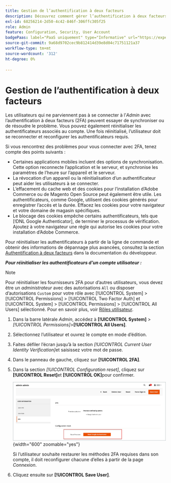 ```yaml
---
title: Gestion de l’authentification à deux facteurs
description: Découvrez comment gérer l’authentification à deux facteurs et réinitialiser les authentificateurs pour les utilisateurs administrateurs.
exl-id: 68256214-2d50-4c42-846f-306ffc305f25
role: Admin
feature: Configuration, Security, User Account
badgePaas: label="PaaS uniquement" type="Informative" url="https://experienceleague.adobe.com/en/docs/commerce/user-guides/product-solutions" tooltip="S’applique uniquement aux projets Adobe Commerce on Cloud (infrastructure PaaS gérée par Adobe) et aux projets On-premise."
source-git-commit: 9a68d9702cec9b812414d39e8d04c71751121a37
workflow-type: tm+mt
source-wordcount: '312'
ht-degree: 0%

---
```


# Gestion de l’authentification à deux facteurs

Les utilisateurs qui ne parviennent pas à se connecter à l’_Admin_ avec l’authentification à deux facteurs (2FA) peuvent essayer de synchroniser ou de résoudre le problème. Vous pouvez également réinitialiser les authentificateurs associés au compte. Une fois réinitialisé, l’utilisateur doit se reconnecter et reconfigurer les authentificateurs requis.

Si vous rencontrez des problèmes pour vous connecter avec 2FA, tenez compte des points suivants :

- Certaines applications mobiles incluent des options de synchronisation. Cette option reconnecte l’application et le serveur, et synchronise les paramètres de l’heure sur l’appareil et le serveur.
- La révocation d’un appareil ou la réinitialisation d’un authentificateur peut aider les utilisateurs à se connecter.
- L’effacement du cache web et des cookies pour l’installation d’Adobe Commerce ou de Magento Open Source peut également être utile. Les authentificateurs, comme Google, utilisent des cookies générés pour enregistrer l’accès et la durée. Effacez les cookies pour votre navigateur et votre domaine de magasin spécifiques.
- Le blocage des cookies empêche certains authentificateurs, tels que [!DNL Google Authenticator], de terminer le processus de vérification. Ajoutez à votre navigateur une règle qui autorise les cookies pour votre installation d’Adobe Commerce.

Pour réinitialiser les authentificateurs à partir de la ligne de commande et obtenir des informations de dépannage plus avancées, consultez la section [Authentification à deux facteurs](https://developer.adobe.com/commerce/testing/functional-testing-framework/two-factor-authentication/) dans la documentation du développeur.

**_Pour réinitialiser les authentificateurs d’un compte utilisateur :_**

>[!NOTE]
>
>Pour réinitialiser les fournisseurs 2FA pour d’autres utilisateurs, vous devez être un _administrateur_ avec des autorisations `All` ou disposer d’autorisations `Custom` pour votre rôle avec [!UICONTROL System] > [!UICONTROL Permissions] > [!UICONTROL Two Factor Auth] et [!UICONTROL System] > [!UICONTROL Permissions] > [!UICONTROL All Users] sélectionné. Pour en savoir plus, voir [Rôles utilisateur](permissions-user-roles.md).

1. Dans la barre latérale _Admin_, accédez à **[!UICONTROL System]** > _[!UICONTROL Permissions]_>**[!UICONTROL All Users]**.

1. Sélectionnez l’utilisateur et ouvrez le compte en mode d’édition.

1. Faites défiler l’écran jusqu’à la section _[!UICONTROL Current User Identity Verification]_&#x200B;et saisissez votre mot de passe.

1. Dans le panneau de gauche, cliquez sur **[!UICONTROL 2FA]**.

1. Dans la section _[!UICONTROL Configuration reset]_, cliquez sur **[!UICONTROL Reset]**&#x200B;et **[!UICONTROL OK]**&#x200B;pour confirmer.

   ![Compte utilisateur - Activer 2FA](./assets/admin-2fa-config-reset-providers.png){width="600" zoomable="yes"}

   Si l’utilisateur souhaite restaurer les méthodes 2FA requises dans son compte, il doit reconfigurer chacune d’elles à partir de la page _Connexion_.

1. Cliquez ensuite sur **[!UICONTROL Save User]**.

